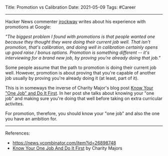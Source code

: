 Title: Promotion vs Calibration
Date: 2021-05-09
Tags: #Career

---

Hacker News commenter [jrockway](https://news.ycombinator.com/user?id=jrockway) writes about his experience with promotions at Google:

*"The biggest problem I found with promotions is that people wanted one because they thought they were doing their current job well. That isn't promotion, that's calibration, and doing well in calibration certainly opens up good raise / bonus options. Promotion is something different -- it's interviewing for a brand new job, by proving you're already doing that job."*

Some people assume that the path to promotion is doing their current job well. However, promotion is about proving that you're capable of another job usually by proving you're already doing it (at least, part of it).

This is in someways the inverse of Charity Major's blog post [Know Your "One Job" and Do It First](https://charity.wtf/2021/03/07/know-your-one-job-and-do-it-first/). In her post she talks about knowing your "one job" and making sure you're doing that well before taking on extra curricular activites.

For promotion, therefore, you should know your "one job" and also the one you have an ambition for.

---

References:
* https://news.ycombinator.com/item?id=26898748
* [Know Your One Job And Do It First](https://charity.wtf/2021/03/07/know-your-one-job-and-do-it-first/) by Charity Majors